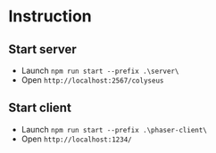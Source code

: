 # Instruction

## Start server

- Launch `npm run start --prefix .\server\`
- Open `http://localhost:2567/colyseus`

## Start client

- Launch `npm run start --prefix .\phaser-client\`
- Open `http://localhost:1234/`

